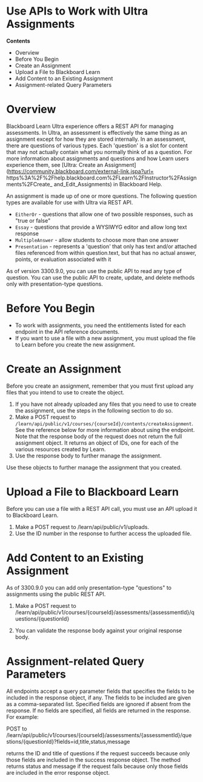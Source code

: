 # Use APIs to Work with Ultra Assignments
**Contents**

  * Overview
  * Before You Begin
  * Create an Assignment
  * Upload a File to Blackboard Learn
  * Add Content to an Existing Assignment
  * Assignment-related Query Parameters

# Overview

Blackboard Learn Ultra experience offers a REST API for managing assessments.
In Ultra, an assessment is effectively the same thing as an assignment except
for how they are stored internally. In an assessment, there are questions of
various types. Each 'question' is a slot for content that may not actually
contain what you normally think of as a question. For more information about
assignments and questions and how Learn users experience them, see [Ultra:
Create an Assignment](https://community.blackboard.com/external-link.jspa?url=
https%3A%2F%2Fhelp.blackboard.com%2FLearn%2FInstructor%2FAssignments%2FCreate_
and_Edit_Assignments) in Blackboard Help.

An assignment is made up of one or more questions. The following question
types are available for use with Ultra via REST API.

  * `EitherOr` - questions that allow one of two possible responses, such as "true or false"
  * `Essay` - questions that provide a WYSIWYG editor and allow long text response
  * `MultipleAnswer` - allow students to choose more than one answer
  * `Presentation` - represents a 'question' that only has text and/or attached files referenced from within question.text, but that has no actual answer, points, or evaluation associated with it

As of version 3300.9.0, you can use the public API to read any type of
question. You can use the public API to create, update, and delete methods
only with presentation-type questions.

# Before You Begin

  * To work with assignments, you need the entitlements listed for each endpoint in the API reference documents.
  * If you want to use a file with a new assignment, you must upload the file to Learn before you create the new assignment.

# Create an Assignment

Before you create an assignment, remember that you must first upload any files
that you intend to use to create the object.

  1. If you have not already uploaded any files that you need to use to create the assignment, use the steps in the following section to do so.
  2. Make a POST request to `/learn/api/public/v1/courses/{courseId}/contents/createAssignment`. See the reference below for more information about using the endpoint. Note that the response body of the request does not return the full assignment object. It returns an object of IDs, one for each of the various resources created by Learn.
  3. Use the response body to further manage the assignment.

Use these objects to further manage the assignment that you created.

# Upload a File to Blackboard Learn

Before you can use a file with a REST API call, you must use an API upload it
to Blackboard Learn.

  1. Make a POST request to /learn/api/public/v1/uploads.
  2. Use the ID number in the response to further access the uploaded file.

# Add Content to an Existing Assignment

As of 3300.9.0 you can add only presentation-type "questions" to assignments
using the public REST API.

  1. Make a POST request to /learn/api/public/v1/courses/{courseId}/assessments/{assessmentId}/questions/{questionId}

  2. You can validate the response body against your original response body.

# Assignment-related Query Parameters

All endpoints accept a query parameter fields that specifies the fields to be
included in the response object, if any. The fields to be included are given
as a comma-separated list. Specified fields are ignored if absent from the
response. If no fields are specified, all fields are returned in the response.
For example:

POST to /learn/api/public/v1/courses/{courseId}/assessments/{assessmentId}/que
stions/{questionId}?fields=id,title,status,message

returns the ID and title of questions if the request succeeds because only
those fields are included in the success response object. The method returns
status and message if the request fails because only those fields are included
in the error response object.


